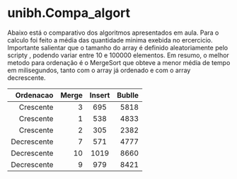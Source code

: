 # unibh.Compa_algort

Abaixo está o comparativo dos algoritmos apresentados em aula. Para o calculo foi feito a média das quantidade minima exebida no ercercicio. 
Importante salientar que o tamanho do array é definido aleatoriamente pelo scripty , podendo variar entre 10  e 100000 elementos.
Em resumo, o melhor metodo para ordenação é o MergeSort que obteve a menor média de tempo em milisegundos, tanto com o array já ordenado e com o array decrescente.

|Ordenacao  |   Merge   | Insert |  Bublle    
|----------:|---------:|:-------:|-----------:|
|Crescente  |     3    |    695  |     5818   |
|Crescente  |     1    |   538   |     4833   |
|Crescente  |      2   |   305   |      2382  |
|Decrescente|      7   |    571  |  4777      |     
|Decrescente|     10   |    1019 | 8660       |
|Decrescente|     9    |  979    | 8421       |
